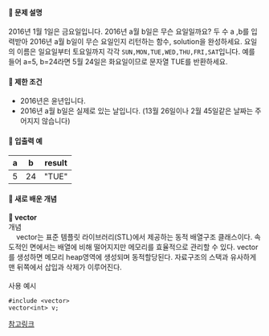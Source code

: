 #### 📍 문제 설명
2016년 1월 1일은 금요일입니다. 2016년 a월 b일은 무슨 요일일까요?
두 수 a ,b를 입력받아 2016년 a월 b일이 무슨 요일인지 리턴하는 함수, solution을 완성하세요. 
요일의 이름은 일요일부터 토요일까지 각각 `SUN,MON,TUE,WED,THU,FRI,SAT`입니다. 
예를 들어 a=5, b=24라면 5월 24일은 화요일이므로 문자열 TUE를 반환하세요.

#### 📍 제한 조건
* 2016년은 윤년입니다.
* 2016년 a월 b일은 실제로 있는 날입니다. (13월 26일이나 2월 45일같은 날짜는 주어지지 않습니다)

#### 📍 입출력 예

|a|b|result|
|---|---|---|
|5|24|"TUE"|

#### 📍 새로 배운 개념
**📝 vector** <br/>
개념<br/>
&nbsp;&nbsp;&nbsp;&nbsp;vector는 표준 템플릿 라이브러리(STL)에서 제공하는 동적 배열구조 클래스이다.  속도적인 면에서는 배열에 비해 떨어지지만 메모리를 효율적으로 관리할 수 있다. vector를 생성하면 메모리 heap영역에 생성되며 동적할당된다. 자료구조의 스택과 유사하게 맨 뒤쪽에서 삽입과 삭제가 이루어진다.<br/>
</br>
사용 예시
```
#include <vector>
vector<int> v; 
```

[참고링크](https://hwan-shell.tistory.com/119)